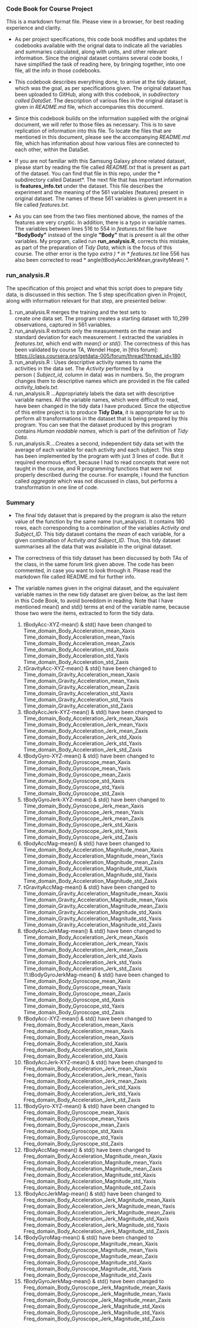 ###		Code Book for Course Project


This is a markdown format file. Please view in a browser, for
best reading experience and clarity.

-  As per project specifications, this code book modifies and updates 
the codebooks available with the orignal data to indicate all the 
variables and summaries calculated, along with units, and other 
relevant information.  Since the original dataset contains several 
code books, I have simplified the task of reading here, by 
bringing together, into one file, all the info in those codebooks. 

-  This codebook describes everything done, to arrive at the 
tidy dataset, which was the goal, as per specifications given.
The original dataset has been uploaded to GitHub, along with this
codebook, in *subdirectory called DataSet*. The description of 
various files in the original dataset is given in *README.md* file,
which accompanies this document.

-   Since this codebook builds on the information supplied with the
original document, we will refer to those files as necessary. This
is to save replication of information into this file. To locate
the files that are mentioned in this document, please see the
accompanying  *README.md* file, which has information about
how various files are connected to each other, within the DataSet.

-   If you are not familiar with this Samsung Galaxy phone related
dataset, please start by reading the file called *README.txt* that
is present as part of the dataset. You can find that file in this
repo, under the * subdirectory called Dataset*. The next file that
has important information is **features_info.txt** under the dataset.
This file describes the experiment and the meaning of the 561
variables (features) present in original dataset. The names of these
561 variables is given present in a file called *features.txt*.

-  As you can see from the two files mentioned above, the names of
the features are very cryptic. In addition, there is a typo in
variable names. The variables between lines 516 to 554 in 
*features.txt* file have **"BodyBody"** instead of the single **"Body"**
that is present is all the other variables. My program, called 
run **run_analysis.R**, corrects this mistake, as part of the
preparation of *Tidy Data*, which is the focus of this course.
The other error is the typo *extra ) *  in * features.txt* line 556 has 
also been corrected to read * angle(tBodyAccJerkMean,gravityMean) *.


###		 run_analysis.R 

The specification of this project and what this script does to 
prepare tidy data, is discussed in this section. The 5 step 
specification given in Project, along with information relevant
for that step, are presented  below:

1.   run_analysis.R merges the training and the test sets to   
	create one data set. The program creates a starting dataset
	with 10,299 observations, captured in 561 variables.
2.   run_analysis.R extracts only the measurements on the mean 
	and standard deviation for each measurement. I extracted
	the variables in *features.txt*,  which end with *mean() or
	std()*.  The correctness of this has been validated by
	course TA, Wendel Hope, in  [this forum]: https://class.coursera.org/getdata-005/forum/thread?thread_id=180
3.   run_analysis.R : Uses descriptive activity names to name the   
	activities in the data set. The *Activity* performed by a  
	person ( *Subject_id*, column in data) was in numbers. So,
	the program changes them to descriptive names which are
	provided in the file called *activity_labels.txt*.
4.   run_analysis.R ...Appropriately labels the data set with 
	descriptive variable names. All the variable names, which
	were difficult to read, have been changed in the tidy data
	I have produced. Since the objective of this entire project
	is to produce **Tidy Data**, it is appropriate for us to 
	perform all transformations in the dataset that is being 
	prepared by this program. You can see that the dataset 
	produced by this program contains *Human readable names*,
	which is part of the definition of *Tidy Data*.
5.   run_analysis.R....Creates a second, independent tidy data set
	with the average of each variable for each activity and 
	each subject. This step has been implemented by the program
	with just 3 lines of code. But it required enormous effort,
	because I had to read concepts that were not taught in the
	course, and R programming functions that were not properly
	described during the course. For example, i found the 
	function called *aggregate*  which was not discussed in
	class, but performs a transformation in one line of code.


###	Summary

-   The final tidy dataset that is prepared by the program is also the
return value of the function by the same name (run_analysis). It
contains  180 rows, each corresponding to a combination of the
variables *Activity and Subject_ID*. This tidy dataset contains
the *mean* of each variable, for a given combination of *Activity
and Subject_ID*.  Thus, this tidy dataset summarises all the 
data that was available in the original dataset.

-   The correctness of this tidy dataset has been discussed by 
both TAs of the class, in the same forum link given above. The 
code has been commented, in case you want to look through it.
Please read the markdown file called README.md for further info.

-   The variable names given in the original dataset, and the 
equivalent variable names in the new tidy dataset are given below,
as the last item in this Code Book, to avoid  boreddom in reading. Note
that I have mentioned mean() and std() terms at end of the variable name,
because those two were the items, extracted to form the tidy data.

	1. tBodyAcc-XYZ-mean() & std()		have been changed to
		Time_domain_Body_Acceleration_mean_Xaxis
		Time_domain_Body_Acceleration_mean_Yaxis
		Time_domain_Body_Acceleration_mean_Zaxis
		Time_domain_Body_Acceleration_std_Xaxis
		Time_domain_Body_Acceleration_std_Yaxis
		Time_domain_Body_Acceleration_std_Zaxis
	2. tGravityAcc-XYZ-mean() & std()		have been changed to
		Time_domain_Gravity_Acceleration_mean_Xaxis
		Time_domain_Gravity_Acceleration_mean_Yaxis
		Time_domain_Gravity_Acceleration_mean_Zaxis
		Time_domain_Gravity_Acceleration_std_Xaxis
		Time_domain_Gravity_Acceleration_std_Yaxis
		Time_domain_Gravity_Acceleration_std_Zaxis
	3. tBodyAccJerk-XYZ-mean() & std()		have been changed to
		Time_domain_Body_Acceleration_Jerk_mean_Xaxis
		Time_domain_Body_Acceleration_Jerk_mean_Yaxis
		Time_domain_Body_Acceleration_Jerk_mean_Zaxis
		Time_domain_Body_Acceleration_Jerk_std_Xaxis
		Time_domain_Body_Acceleration_Jerk_std_Yaxis
		Time_domain_Body_Acceleration_Jerk_std_Zaxis
	4. tBodyGyro-XYZ-mean() & std()		have been changed to
		Time_domain_Body_Gyroscope_mean_Xaxis
		Time_domain_Body_Gyroscope_mean_Yaxis
		Time_domain_Body_Gyroscope_mean_Zaxis
		Time_domain_Body_Gyroscope_std_Xaxis
		Time_domain_Body_Gyroscope_std_Yaxis
		Time_domain_Body_Gyroscope_std_Zaxis
	5. tBodyGyroJerk-XYZ-mean() & std()		have been changed to
		Time_domain_Body_Gyroscope_Jerk_mean_Xaxis
		Time_domain_Body_Gyroscope_Jerk_mean_Yaxis
		Time_domain_Body_Gyroscope_Jerk_mean_Zaxis
		Time_domain_Body_Gyroscope_Jerk_std_Xaxis
		Time_domain_Body_Gyroscope_Jerk_std_Yaxis
		Time_domain_Body_Gyroscope_Jerk_std_Zaxis
	6. tBodyAccMag-mean() & std()		have been changed to
		Time_domain_Body_Acceleration_Magnitude_mean_Xaxis
		Time_domain_Body_Acceleration_Magnitude_mean_Yaxis
		Time_domain_Body_Acceleration_Magnitude_mean_Zaxis
		Time_domain_Body_Acceleration_Magnitude_std_Xaxis
		Time_domain_Body_Acceleration_Magnitude_std_Yaxis
		Time_domain_Body_Acceleration_Magnitude_std_Zaxis
	7. tGravityAccMag-mean() & std()		have been changed to
		Time_domain_Gravity_Acceleration_Magnitude_mean_Xaxis
		Time_domain_Gravity_Acceleration_Magnitude_mean_Yaxis
		Time_domain_Gravity_Acceleration_Magnitude_mean_Zaxis
		Time_domain_Gravity_Acceleration_Magnitude_std_Xaxis
		Time_domain_Gravity_Acceleration_Magnitude_std_Yaxis
		Time_domain_Gravity_Acceleration_Magnitude_std_Zaxis
	8. tBodyAccJerkMag-mean() & std()		have been changed to
		Time_domain_Body_Acceleration_Jerk_mean_Xaxis
		Time_domain_Body_Acceleration_Jerk_mean_Yaxis
		Time_domain_Body_Acceleration_Jerk_mean_Zaxis
		Time_domain_Body_Acceleration_Jerk_std_Xaxis
		Time_domain_Body_Acceleration_Jerk_std_Yaxis
		Time_domain_Body_Acceleration_Jerk_std_Zaxis
	11.tBodyGyroJerkMag-mean() & std()		have been changed to
		Time_domain_Body_Gyroscope_mean_Xaxis
		Time_domain_Body_Gyroscope_mean_Yaxis
		Time_domain_Body_Gyroscope_mean_Zaxis
		Time_domain_Body_Gyroscope_std_Xaxis
		Time_domain_Body_Gyroscope_std_Yaxis
		Time_domain_Body_Gyroscope_std_Zaxis
	12. fBodyAcc-XYZ-mean() & std()		have been changed to
		Freq_domain_Body_Acceleration_mean_Xaxis
		Freq_domain_Body_Acceleration_mean_Xaxis
		Freq_domain_Body_Acceleration_mean_Xaxis
		Freq_domain_Body_Acceleration_std_Xaxis
		Freq_domain_Body_Acceleration_std_Xaxis
		Freq_domain_Body_Acceleration_std_Xaxis
	13. fBodyAccJerk-XYZ-mean() & std()		have been changed to
		Freq_domain_Body_Acceleration_Jerk_mean_Xaxis
		Freq_domain_Body_Acceleration_Jerk_mean_Yaxis
		Freq_domain_Body_Acceleration_Jerk_mean_Zaxis
		Freq_domain_Body_Acceleration_Jerk_std_Xaxis
		Freq_domain_Body_Acceleration_Jerk_std_Yaxis
		Freq_domain_Body_Acceleration_Jerk_std_Zaxis
	14. fBodyGyro-XYZ-mean() & std()		have been changed to
		Freq_domain_Body_Gyroscope_mean_Xaxis
		Freq_domain_Body_Gyroscope_mean_Yaxis
		Freq_domain_Body_Gyroscope_mean_Zaxis
		Freq_domain_Body_Gyroscope_std_Xaxis
		Freq_domain_Body_Gyroscope_std_Yaxis
		Freq_domain_Body_Gyroscope_std_Zaxis
	15. fBodyAccMag-mean() & std()		have been changed to
		Freq_domain_Body_Acceleration_Magnitude_mean_Xaxis
		Freq_domain_Body_Acceleration_Magnitude_mean_Yaxis
		Freq_domain_Body_Acceleration_Magnitude_mean_Zaxis
		Freq_domain_Body_Acceleration_Magnitude_std_Xaxis
		Freq_domain_Body_Acceleration_Magnitude_std_Yaxis
		Freq_domain_Body_Acceleration_Magnitude_std_Zaxis
	16. fBodyAccJerkMag-mean() & std()		have been changed to
		Freq_domain_Body_Acceleration_Jerk_Magnitude_mean_Xaxis
		Freq_domain_Body_Acceleration_Jerk_Magnitude_mean_Yaxis
		Freq_domain_Body_Acceleration_Jerk_Magnitude_mean_Zaxis
		Freq_domain_Body_Acceleration_Jerk_Magnitude_std_Xaxis
		Freq_domain_Body_Acceleration_Jerk_Magnitude_std_Yaxis
		Freq_domain_Body_Acceleration_Jerk_Magnitude_std_Zaxis
	17. fBodyGyroMag-mean() & std()		have been changed to
		Freq_domain_Body_Gyroscope_Magnitude_mean_Xaxis
		Freq_domain_Body_Gyroscope_Magnitude_mean_Yaxis
		Freq_domain_Body_Gyroscope_Magnitude_mean_Zaxis
		Freq_domain_Body_Gyroscope_Magnitude_std_Xaxis
		Freq_domain_Body_Gyroscope_Magnitude_std_Yaxis
		Freq_domain_Body_Gyroscope_Magnitude_std_Zaxis
	18. fBodyGyroJerkMag-mean() & std()		have been changed to
		Freq_domain_Body_Gyroscope_Jerk_Magnitude_mean_Xaxis
		Freq_domain_Body_Gyroscope_Jerk_Magnitude_mean_Yaxis
		Freq_domain_Body_Gyroscope_Jerk_Magnitude_mean_Zaxis
		Freq_domain_Body_Gyroscope_Jerk_Magnitude_std_Xaxis
		Freq_domain_Body_Gyroscope_Jerk_Magnitude_std_Yaxis
		Freq_domain_Body_Gyroscope_Jerk_Magnitude_std_Zaxis




